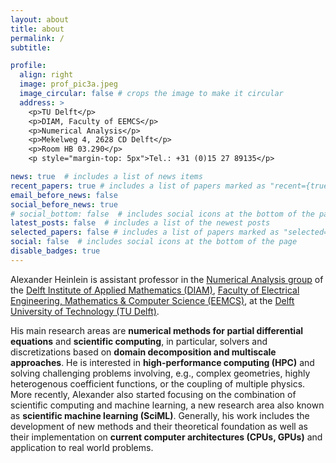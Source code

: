 ```yaml
---
layout: about
title: about
permalink: /
subtitle:

profile:
  align: right
  image: prof_pic3a.jpeg
  image_circular: false # crops the image to make it circular
  address: >
    <p>TU Delft</p>
    <p>DIAM, Faculty of EEMCS</p>
    <p>Numerical Analysis</p>
    <p>Mekelweg 4, 2628 CD Delft</p>
    <p>Room HB 03.290</p>
    <p style="margin-top: 5px">Tel.: +31 (0)15 27 89135</p>

news: true  # includes a list of news items
recent_papers: true # includes a list of papers marked as "recent={true}"
email_before_news: false
social_before_news: true
# social_bottom: false  # includes social icons at the bottom of the page
latest_posts: false  # includes a list of the newest posts
selected_papers: false # includes a list of papers marked as "selected={true}"
social: false  # includes social icons at the bottom of the page
disable_badges: true
---
```


Alexander Heinlein is assistant professor in the <a href="https://www.tudelft.nl/ewi/over-de-faculteit/afdelingen/applied-mathematics/numerical-analysis" target="_blank">Numerical Analysis group</a> of the <a href="https://www.tudelft.nl/ewi/over-de-faculteit/afdelingen/applied-mathematics" target="_blank">Delft Institute of Applied Mathematics (DIAM)</a>, <a href="https://www.tudelft.nl/en/eemcs" target="_blank">Faculty of Electrical Engineering, Mathematics & Computer Science (EEMCS)</a>, at the <a href="https://www.tudelft.nl/en/" target="_blank">Delft University of Technology (TU Delft)</a>.
<!-- Alexander Heinlein is substitute professor at the <a href="https://www.ians.uni-stuttgart.de/nmh/" target="_blank">Chair of Numerical Mathematics for High Performance Computing (NMH)</a> of the <a href="https://www.ians.uni-stuttgart.de" target="_blank">Institute of Applied Analysis and Numerical Simulation (IANS)</a> at the <a href="https://www.uni-stuttgart.de" target="_blank">University of Stuttgart</a>. -->

His main research areas are **numerical methods for partial differential equations** and **scientific computing**, in particular, solvers and discretizations based on **domain decomposition and multiscale approaches**. He is interested in **high-performance computing (HPC)** and solving challenging problems involving, e.g., complex geometries, highly heterogenous coefficient functions, or the coupling of multiple physics. More recently, Alexander also started focusing on the combination of scientific computing and machine learning, a new research area also known as **scientific machine learning (SciML)**. Generally, his work includes the development of new methods and their theoretical foundation as well as their implementation on **current computer architectures (CPUs, GPUs)** and application to real world problems.
